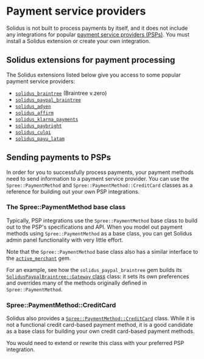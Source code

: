 # Payment service providers

Solidus is not built to process payments by itself, and it does not include any
integrations for popular [payment service providers (PSPs)][psp]. You must
install a Solidus extension or create your own integration.

[psp]: https://en.wikipedia.org/wiki/Payment_service_provider

## Solidus extensions for payment processing

The Solidus extensions listed below give you access to some popular payment
service providers:

- [`solidus_braintree`][solidus-braintree] (Braintree v.zero)
- [`solidus_paypal_braintree`][solidus-paypal-braintree]
- [`solidus_adyen`][solidus-adyen]
- [`solidus_affirm`][solidus-affirm]
- [`solidus_klarna_payments`][solidus-klarna-payments]
- [`solidus_paybright`][solidus-paybright]
- [`solidus_culqi`][solidus-culqi]
- [`solidus_payu_latam`][solidus-payu-latam]

[solidus-affirm]: https://github.com/StemboltHQ/solidus_affirm
[solidus-adyen]: https://github.com/StemboltHQ/solidus-adyen
[solidus-braintree]: https://github.com/solidusio/solidus_braintree
[solidus-culqi]: https://github.com/ccarruitero/solidus_culqi
[solidus-klarna-payments]: https://github.com/bitspire/solidus_klarna_payments
[solidus-paybright]: https://github.com/StemboltHQ/solidus_paybright
[solidus-paypal-braintree]: https://github.com/solidusio/solidus_paypal_braintree
[solidus-payu-latam]: https://github.com/ccarruitero/solidus_payu_latam

## Sending payments to PSPs

In order for you to successfully process payments, your payment methods need to
send information to a payment service provider. You can use the
`Spree::PaymentMethod` and `Spree::PaymentMethod::CreditCard` classes as a
reference for building out your own PSP integrations.

### The Spree::PaymentMethod base class

Typically, PSP integrations use the `Spree::PaymentMethod` base class to build
out to the PSP's specifications and API. When you model out payment methods
using `Spree::PaymentMethod` as a base class, you can get Solidus admin panel
functionality with very little effort.

Note that the `Spree::PaymentMethod` base class also has a similar interface to
the [`active_merchant`][active-merchant] gem.

[active-merchant]: https://github.com/activemerchant/active_merchant

For an example, see how the `solidus_paypal_braintree` gem builds its
[`SolidusPaypalBraintree::Gateway` class][solidus-paypal-braintree-gateway] class:
it sets its own preferences and overrides many of the methods originally defined
in `Spree::PaymentMethod`.

[solidus-paypal-braintree-gateway]: https://github.com/solidusio/solidus_paypal_braintree/blob/master/app/models/solidus_paypal_braintree/gateway.rb

### Spree::PaymentMethod::CreditCard

Solidus also provides a [`Spree::PaymentMethod::CreditCard`][credit-card-base]
class. While it is not a functional credit card-based payment method, it is a
good candidate as a base class for building your own credit card-based payment
methods.

You would need to extend or rewrite this class with your preferred PSP
integration.

[credit-card-base]: https://github.com/solidusio/solidus/blob/master/core/app/models/spree/payment_method/credit_card.rb
